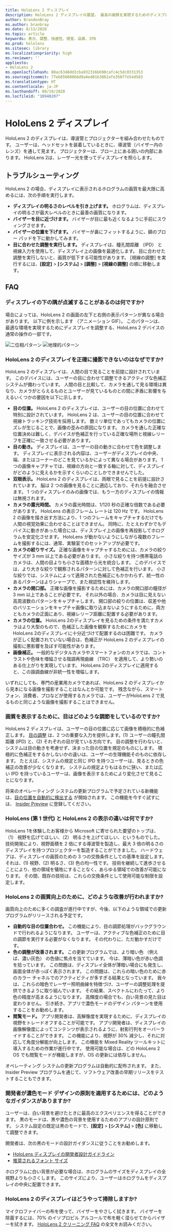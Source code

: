 ```yaml
---
title: HoloLens 2 ディスプレイ
description: HoloLens 2 ディスプレイの展望。 最高の画質を実現するためのディスプレイ構成の手引き。
author: BrandonBray
ms.author: branbray
ms.date: 8/13/2020
ms.topic: article
keywords: 表示、調整、快適性、視覚、品質、IPD
ms.prod: hololens
ms.sitesec: library
ms.localizationpriority: high
ms.reviewer: ''
appliesto:
- HoloLens 2
ms.openlocfilehash: 80ac6348dd2cba932316b690cafc4c5dc0331353
ms.sourcegitcommit: 77eb85608066d9a4ed01b3862afe356f7e54d583
ms.translationtype: HT
ms.contentlocale: ja-JP
ms.lasthandoff: 08/19/2020
ms.locfileid: "10940207"
---
```

# HoloLens 2 ディスプレイ

HoloLens 2 のディスプレイは、導波管とプロジェクターを組み合わせたものです。 ユーザーは、ヘッドセットを装着しているときに、導波管（バイザー内のレンズ）を通して見ます。 プロジェクターは、ブロー上にある囲いの内部にあります。 HoloLens 2は、レーザー光を使ってディスプレイを照らします。

## トラブルシューティング

HoloLens 2 の場合、ディスプレイに表示されるホログラムの画質を最大限に高めるには、次の手順を実行します。

* **ディスプレイの明るさのレベルを引き上げます。** ホログラムは、ディスプレイの明るさが最大レベルのときに最善の画質になります。
* **バイザーを目に近づけます。** バイザーが目に最も近くなるように手前にスウィングさせます。
* **バイザーの位置を下げます。** バイザーが鼻にフィットするように、額のブロー パッドを下に動かしてみます。
* **目に合わせた調整を実行します。** ディスプレイは、瞳孔間距離 （IPD） と視線入力を使用して、ディスプレイ上の画像を最適化します。 目に合わせた調整を実行しないと、画質が低下する可能性があります。 [視線の調整] を実行するには、**[設定]** > **[システム]** > **[調整]** > **[視線の調整]** の順に移動します。

## FAQ

### ディスプレイの下の隅が点滅することがあるのは何ですか?

場合によっては、HoloLens 2 の画面の左下と右側の表示パターンが異なる場合があります。 以下に例を示します （アニメーション GIF）。 このパターンは、最適な環境を実現するためにディスプレイを調整する、HoloLens 2 デバイスの通常の操作の一部です。

![二位相パターン](./images/DAT-Biphase-Fiducial.gif) ![地理的パターン](./images/DAT-GEO-Fiducial.gif)

### HoloLens 2 のディスプレイを正確に撮影できないのはなぜですか?

HoloLens 2 のディスプレイは、人間の目で見ることを前提に設計されています。 このデバイスには、ユーザーの目に合わせて調整できるアクティブな色補正システムが備わっています。 人間の目と比較して、カメラを通して見る環境は異なり、カメラがとらえるものとユーザーが見ているものとの間に矛盾に影響を与えるいくつかの要因を以下に示します。

* **目の位置。** HoloLens 2 のディスプレイは、ユーザーの目の位置に合わせて特別に設計されています。 HoloLens 2 は、ユーザーの目の位置に合わせて視線トラッキング技術を採用します。 数ミリ単位であってもカメラの位置にズレが生じることで、画像の歪みの原因になります。 カメラを通した正確な位置決めは難しく、デバイスが色補正を行っている正確な場所と視線レリーフを正確に一致させる必要があります。
* **目の動き。** ディスプレイは、ユーザーの目の動きに合わせて色を調整します。 ディスプレイに表示される内容は、ユーザーがディスプレイの中央、端、またはコーナーのどこを見ているかによって異なる場合があります。 1 つの画像キャプチャでは、視線の方向と一致する軸に対して、ディスプレイがどのように見えるかを示すくらいのことしかできませんでした。
* **双眼表示。** HoloLens 2 のディスプレイは、両眼で見ることを前提に設計されています。 脳は 2 つの画像を見ることに適応しており、それらを融合させます。 1 つのディスプレイのみの画像では、もう一方のディスプレイの情報は無視されます。
* **カメラの露光時間。** カメラの露光時間は、1/120 秒の正確な倍数である必要があります。 HoloLens の表示フレーム レートは 120 Hz です。 HoloLens 2 の画像を描き出す方法により、1 つのフレームをキャプチャするだけでも人間の視覚効果に合わせることはできません。 同時に、たとえわずかでもデバイスに動きがあった場合には、ディスプレイ上の画像を再投影してホログラムを安定化させます。 HoloLens が動かないようにしながら複数のフレームを撮影するには、通常、実験室でのセットアップが必要です。
* **カメラの絞りサイズ。** 正確な画像をキャプチャするためには、カメラの絞りサイズが 3 mm 以上である必要があります。 小さな絞りを持つ携帯電話のカメラは、人間の目よりも小さな面積から光を統合します。 このデバイスでは、より大きな絞りで観察されるパターンに対して色補正を行います。 小さな絞りでは、システムによって適用された色補正にもかかわらず、統一性のあるパターンはよりシャープで、また視認性を維持します。
* **カメラの開口部。** 正確な画像を撮影するためには、カメラの開口部の瞳径が 3 mm 以上であることが必要です。 それ以外の場合、カメラは目に見えない高周波数のパターンをキャプチャします。 開口部の絞りの位置は、収差や他のバリエーションをキャプチャ画像に取り込まないようにするために、両方ともカメラの正面にあり、視線レリーフ距離に配置する必要があります。
* **カメラの位置。** HoloLens 2のディスプレイを見るための条件を満たすカメラはより大型のもので、色補正した画像を観察するためにカメラをHoloLens 2のディスプレイに十分近づけて配置するのは困難です。 カメラが正しく配置されていない場合は、色補正が HoloLens 2 のディスプレイの撮影に悪影響を及ぼす可能性があります。
* **画像補正。** 一般的なデジタルカメラやスマートフォンのカメラでは、コントラストや色味を増幅させる階調再現曲線 （TRC） を適用して、より勢いのある仕上がりを実現しています。 HoloLens 2のディスプレイに適用すると、この諧調曲線が非統一性を増幅します。

いずれにしても、専門の産業用カメラであれば、HoloLens 2 のディスプレイから見本になる画像を撮影することはなんとか可能です。 残念ながら、スマートフォン、消費者、プロなどが使用するカメラでは、ユーザーがHoloLens 2 で見るものと同じような画像を撮影することはできません。

### 画質を表示するために、目はどのような調節をしているのですか?

HoloLens 2 ディスプレイは、ユーザーの目の位置に応じて画像を積極的に色補正します。 [目の調整](hololens-calibration.md) は、2 つの重要な入力を提供します。(1) ユーザーの瞳孔間距離 (IPD) と、(2) それぞれの目が見ている方向です。 目の調整を行わないと、システムは目の動きを考慮せず、決まった目の位置を規定のものにします。 積極的に色補正をするかしないかの違いは、ユーザーの生理機能そのものに依存します。 たとえば、システムの規定と同じ IPD を持つユーザーは、見るときの色補正の改善が少なくなります。 システムの規定よりもはるかに狭い、または広い IPD を持っているユーザーは、画像を表示するためにより変化させて見ることになります。

将来のオペレーティング システムの更新プログラムで予定されている新機能は、[目の位置を自動的に検出する](hololens-insider.md#auto-eye-position-support) が開始されます。 この機能を今すぐ試すには、 [Insider Preview](hololens-insider.md) に登録してください。

### HoloLens (第 1 世代) と HoloLens 2 の表示の違いは何ですか?

HoloLens 1を体験したお客様から Microsoft に寄せられた要望のトップは、（1） 視野を広げてほしい、（2） 明るさを上げてほしい、というものでした。 技術開発により、視野面積を 2 倍にする導波管を製造し、最大 3 倍の明るさのディスプレイを持つプロジェクターを製造することができました。 ハードウェアは、ディスプレイの画質のための 3 つの交換条件としての基準を設定します。それは、(1) 視野、(2) 明るさ、(3) 色の均一性です。 技術を継続して進歩させることにより、他の領域を犠牲にすることなく、あらゆる領域での改善が可能になります。 その間、既存の技術は、これらの交換条件として使用可能な制限を設定します。

### HoloLens 2 の画質向上のために、どのような改善が行われますか?

画質向上のために多くの調査が進行中ですが、今後、以下のような領域での更新プログラムがリリースされる予定です。

* **自動的な目の位置合わせ。** この機能により、目の調節処理がバックグラウンドで行われるようになります。 ユーザーは、アクティブな色補正のために目の調節を実行する必要がなくなります。 その代わりに、ただ動かすだけです。
* **色の調整が改善されます。** この更新プログラムでは、より暗い色 （例えば、濃い灰色） の色値に焦点を当てています。 今は、薄暗い色が赤い色調を拾っています。 この問題は、ディスプレイ全体が薄暗い場合にも発生し、画面全体が赤っぽく表示されます。 この問題は、これらの暗い色のために赤のカラー チャネルでのアクティビティが多すぎる結果となっています。 我々は、これらの暗色でレーザー照明曲線を特徴づけ、ユーザーの調整処理を提供できるように取り組んでいます。 その結果、スペクトルにわたって、より色の精度が高まるようになります。 高輝度の場合でも、白い背景の見た目は変わりません。 引き続き、アプリで濃色モードのデザイン パターンを使用することをお勧めします。
* **閲覧モード。** アプリ開発者は、高解像度を実現するために、ディスプレイの視野をトレードオフすることが可能です。 アプリ開発者は、ディスプレイの画像解像度によってコンテンツが表示されるように、射影行列をオーバーライドすることができます。 この機能により、視野が 30% 減少し、それに対応して角度分解能が向上します。 この機能を Mixed Reality ツールキットに導入するための作業が進行中です。 使用可能な場合は、どの HoloLens 2 OS でも閲覧モードが機能しますが、OS の更新には依存しません。

オペレーティング システムの更新プログラムは自動的に配布されます。 また、Insider Preview プログラムを通じて、ソフトウェア改善の早期リリースをテストすることもできます。

### 開発者が濃色モード デザインの原則を適用するためには、どのようなガイダンスがありますか?

ユーザーは、白い背景を避けたときに最高のエクスペリエンスを得ることができます。 黒のモードは、黒や濃色の背景を使用するためのアプリの設計原則です。 システム設定の既定は黒のモードで、**[設定]** > **[システム]** > **[色]** に移動して調整できます。

開発者は、次の黒のモードの設計ガイダンスに従うことをお勧めします。

* [HoloLens ディスプレイの開発者設計ガイドライン](https://docs.microsoft.com/windows/mixed-reality/designing-content-for-holographic-display#design-guidelines)
* [推奨されるフォント サイズ](https://docs.microsoft.com/windows/mixed-reality/typography#recommended-font-size)

ホログラムに白い背景が必要な場合は、ホログラムのサイズをディスプレイの全視野よりも小さくします。 このサイズにより、ユーザーはホログラムをディスプレイの中央に配置できます。

### HoloLens 2 のディスプレイはどうやって掃除しますか?

マイクロファイバーの布を使って、バイザーをやさしく拭きます。 バイザーを除菌するには、70% のイソプロピル アルコールで布を軽く湿らせてからバイザーを拭きます。 [HoloLens 2 クリーニング FAQ](hololens2-maintenance.md) の全文をお読みください。
